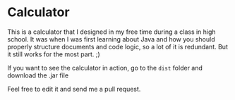 # Calculator
This is a calculator that I designed in my free time during a class in high school. It was when I was first learning about Java and how you should properly structure documents and code logic, so a lot of it is redundant. But it still works for the most part. ;)

If you want to see the calculator in action, go to the `dist` folder and download the .jar file

Feel free to edit it and send me a pull request. 

